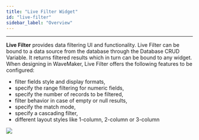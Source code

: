 ```yaml
---
title: "Live Filter Widget"
id: "live-filter"
sidebar_label: "Overview"
---
```

---

**Live Filter** provides data filtering UI and functionality. Live Filter can be bound to a data source from the database through the Database CRUD Variable. It returns filtered results which in turn can be bound to any widget. When designing in WaveMaker, Live Filter offers the following features to be configured:

- filter fields style and display formats,
- specify the range filtering for numeric fields,
- specify the number of records to be filtered,
- filter behavior in case of empty or null results,
- specify the match mode,
- specify a cascading filter,
- different layout styles like 1-column, 2-column or 3-column

[![](/learn/assets/livefilter_concept.png)](/learn/assets/livefilter_concept.png)

